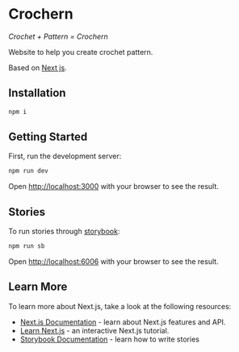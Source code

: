 # Crochern

_Crochet + Pattern = Crochern_

Website to help you create crochet pattern.

Based on [Next js](https://nextjs.org).


## Installation

```bash
npm i
```

## Getting Started

First, run the development server:

```bash
npm run dev
```

Open [http://localhost:3000](http://localhost:3000) with your browser to see the result.

## Stories

To run stories through [storybook](https://storybook.js.org/):

```bash
npm run sb
```

Open [http://localhost:6006](http://localhost:6006) with your browser to see the result.


## Learn More

To learn more about Next.js, take a look at the following resources:

- [Next.js Documentation](https://nextjs.org/docs) - learn about Next.js features and API.
- [Learn Next.js](https://nextjs.org/learn) - an interactive Next.js tutorial.
- [Storybook Documentation](https://storybook.js.org/docs/react/get-started/install/) - learn how to write stories
